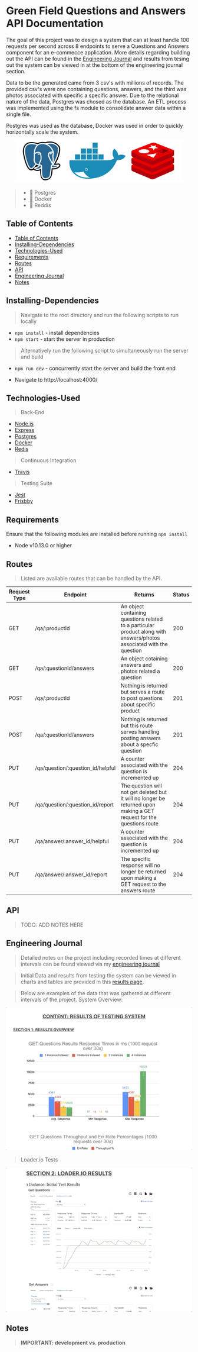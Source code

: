 
# Green Field Questions and Answers API Documentation

<!-- INSERT GIF OF OVERALL APP HERE -->

The goal of this project was to design a system that can at least handle 100 requests per second across 8 endpoints to serve a Questions and Answers component for an e-commecce application. More details regarding building out the API can be found in the [Engineering Journal](#engineering-journal) and results from tesing out the system can be viewed in at the bottom of the engineering journal section.

Data to be the generated came from 3 csv's with millions of records. The provided csv's were one containing questions, answers, and the third was photos associated with specific a specific answer. Due to the relational nature of the data, Postgres was chosed as the database. An ETL process was implemented using the fs module to consolidate answer data within a single file.

Postgres was used as the database, Docker was used in order to quickly horizontally scale the system.

<p align="center">
<img src="documentation/logos.png">
</p>

> - 🐘 Postgres
> - 🐋 Docker
> - 📕 Reddis

## Table of Contents

  - [Table of Contents](#table-of-contents)
  - [Installing-Dependencies](#installing-dependencies)
  - [Technologies-Used](#technologies-used)
  - [Requirements](#requirements)
  - [Routes](#routes)
  - [API](#api)
  - [Engineering Journal](#engineering-journal)
  - [Notes](#notes)

## Installing-Dependencies

> Navigate to the root directory and run the following scripts to run locally

- `npm install` - install dependencies
- `npm start` - start the server in production

> Alternatively run the following script to simultaneously run the server and build

- `npm run dev` - concurrently start the server and build the front end

* Navigate to http://localhost:4000/

## Technologies-Used

> Back-End

- [Node.js](https://nodejs.org/en/)
- [Express](https://expressjs.com)
- [Postgres](https://www.postgresql.org/)
- [Docker](https://www.docker.com)
- [Redis](https://redis.io/)


> Continuous Integration

- [Travis](https://travis-ci.org/)

> Testing Suite

- [Jest](https://jestjs.io/docs/en/api)
- [Frisbby](https://www.frisbyjs.com/)

## Requirements

Ensure that the following modules are installed before running `npm install`

- Node v10.13.0 or higher

## Routes

> Listed are available routes that can be handled by the API.

| Request Type | Endpoint                          | Returns                                                                                                               | Status |
| ------------ | --------------------------------- | --------------------------------------------------------------------------------------------------------------------- | ------ |
| GET          | /qa/:productId                    | An object containing questions related to a particular product along with answers/photos associated with the question | 200    |
| GET          | /qa/:questionId/answers           | An object cotaining answers and photos related a question                                                             | 200    |
| POST         | /qa/:productId                    | Nothing is returned but serves a route to post questions about specific product                                       | 201    |
| POST         | /qa/:questionId/answers           | Nothing is returned but this route serves handling posting answers about a specfic question                           | 201    |
| PUT          | /qa/question/:question_id/helpful | A counter associated with the question is incremented up                                                              | 204    |
| PUT          | /qa/question/:question_id/report  | The question will not get deleted but it will no longer be returned upon making a GET request for the questions route | 204    |
| PUT          | /qa/answer/:answer_id/helpful     | A counter associated with the question is incremented up                                                              | 204    |
| PUT          | /qa/answer/:answer_id/report      | The specific response will no longer be returned  upon making a GET request to the answers route                      | 204    |

## API

> TODO: ADD NOTES HERE

## Engineering Journal

> Detailed notes on the project including recorded times at different intervals can be found viewed via my [engineering journal](https://gist.github.com/cali3192/e8b73d36df18e0c1cd5519d0e940983a#file-2019-08-05-md)

> Initial Data and results from testing the system can be viewed in charts and tables are provided in this [results page](https://www.evernote.com/l/Arqq2XYRMLZG6pQQ-2lcBz2d91dkcKOIV8E).

> Below are examples of the data that was gathered at different intervals of the project.
> System Overview:

<p align="center">
<img src="documentation/overview.gif">
</p>

> Loader.io Tests
<p align="center">
<img src="documentation/loadio.gif">
</p>

## Notes

> **IMPORTANT: development vs. production**
